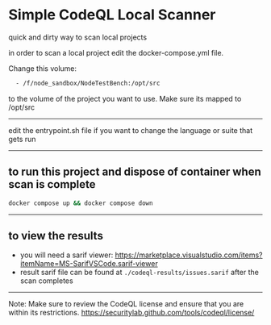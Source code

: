 # Simple CodeQL Local Scanner

quick and dirty way to scan local projects

in order to scan a local project edit the docker-compose.yml file.

Change this volume:

```bash
  - /f/node_sandbox/NodeTestBench:/opt/src
```

to the volume of the project you want to use.  Make sure its mapped to /opt/src

---

edit the entrypoint.sh file if you want to change the language or suite that gets run

---

## to run this project and dispose of container when scan is complete

```bash
docker compose up && docker compose down
```

---

## to view the results

* you will need a sarif viewer: <https://marketplace.visualstudio.com/items?itemName=MS-SarifVSCode.sarif-viewer>
* result sarif file can be found at `./codeql-results/issues.sarif` after the scan completes

---

Note: Make sure to review the CodeQL license and ensure that you are within its restrictions.
<https://securitylab.github.com/tools/codeql/license/>
